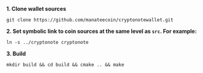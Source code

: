 **1. Clone wallet sources**

```
git clone https://github.com/manateecoin/cryptonotewallet.git
```

**2. Set symbolic link to coin sources at the same level as `src`. For example:**

```
ln -s ../cryptonote cryptonote
```

**3. Build**

```
mkdir build && cd build && cmake .. && make
```
